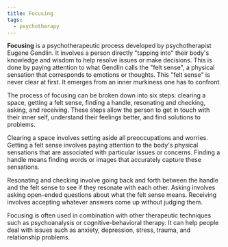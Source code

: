 ```yaml
---
title: Focusing
tags:
  - psychotherapy
---
```


**Focusing** is a psychotherapeutic process developed by psychotherapist Eugene
Gendlin. It involves a person directly "tapping into" their body's knowledge and
wisdom to help resolve issues or make decisions. This is done by paying
attention to what Gendlin calls the "felt sense", a physical sensation that
corresponds to emotions or thoughts. This "felt sense" is never clear at first.
It emerges from an inner murkiness one has to confront.

The process of focusing can be broken down into six steps: clearing a space,
getting a felt sense, finding a handle, resonating and checking, asking, and
receiving. These steps allow the person to get in touch with their inner self,
understand their feelings better, and find solutions to problems.

Clearing a space involves setting aside all preoccupations and worries. Getting
a felt sense involves paying attention to the body's physical sensations that
are associated with particular issues or concerns. Finding a handle means
finding words or images that accurately capture these sensations.

Resonating and checking involve going back and forth between the handle and the
felt sense to see if they resonate with each other. Asking involves asking
open-ended questions about what the felt sense means. Receiving involves
accepting whatever answers come up without judging them.

Focusing is often used in combination with other therapeutic techniques such as
psychoanalysis or cognitive-behavioral therapy. It can help people deal with
issues such as anxiety, depression, stress, trauma, and relationship problems.
